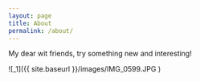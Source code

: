 ```yaml
---
layout: page
title: About
permalink: /about/
---
```


My dear wit friends, try something new and interesting!

![_1]({{ site.baseurl }}/images/IMG_0599.JPG )
